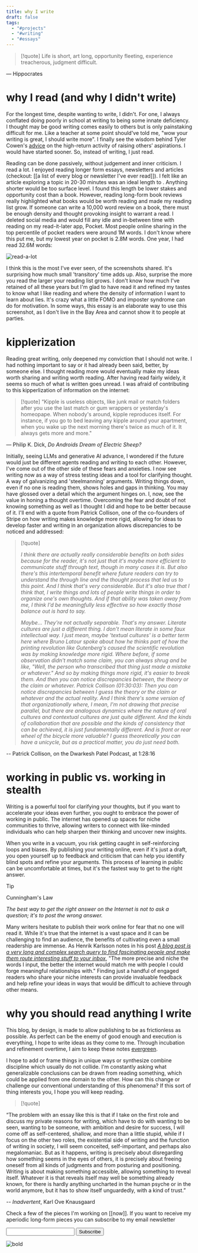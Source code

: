 ```yaml
---
title: why I write
draft: false
tags:
  - "#projects"
  - "#writing"
  - "#essays"
---
```



> [!quote]
> Life is short, art long, opportunity fleeting, experience treacherous, judgment difficult.

― Hippocrates
# why I read (and why I didn't write)

For the longest time, despite wanting to write, I didn't. For one, I always conflated doing poorly in school at writing to being some innate deficiency. I thought may be good writing comes easily to others but is only painstaking difficult for me. Like a teacher at some point should've told me, "wow your writing is great, I should write more". I finally see the wisdom behind Tyler Cowen's [advice](https://marginalrevolution.com/marginalrevolution/2018/10/high-return-activity-raising-others-aspirations.html) on the high-return activity of raising others’ aspirations. I would have started sooner. So, instead of writing, I just read.

Reading can be done passively, without judgement and inner criticism. I read a lot. I enjoyed reading longer form essays, newsletters and articles (checkout: [[a list of every blog or newsletter I've ever read]]). I felt like an article exploring a topic in 20-30 minutes was an ideal length to . Anything shorter would be too surface level. I found this length be lower stakes and opportunity cost than a book. However, reading long-form book reviews really highlighted what books would be worth reading and made my reading list grow. If someone can write a 10,000 word review on a book, there must be enough density and thought provoking insight to warrant a read. I deleted social media and would fill any idle and in-between time with reading on my read-it-later app, Pocket. Most people online sharing in the top percentile of pocket readers were around 1M words. I don't know where this put me, but my lowest year on pocket is 2.8M words. One year, I had read 32.6M words:

![read-a-lot](http://barkata.com/wp-content/uploads/2024/02/Screenshot-2023-12-05-121051.png)

I think this is the most I've ever seen, of the screenshots shared. It's surprising how much small 'transitory' time adds up. Also, surprise the more you read the larger your reading list grows. I don't know how much I've retained of all these years but I'm glad to have read it and refined my tastes to know what I like reading and where the density of information I want to learn about lies. It's crazy what a little FOMO and imposter syndrome can do for motivation. In some ways, this essay is an elaborate way to use this screenshot, as I don't live in the Bay Area and cannot show it to people at parties.

# kipplerization

Reading great writing, only deepened my conviction that I should not write. I had nothing important to say or it had already been said, better, by someone else. I thought reading more would eventually make my ideas worth sharing and writing worth reading. After having read fairly widely, it seems so much  of what is written goes unread. I was afraid of contributing to this kipperlization of information on the internet: 

> [!quote]
> “Kipple is useless objects, like junk mail or match folders after you use the last match or gum wrappers or yesterday's homeopape. When nobody's around, kipple reproduces itself. For instance, if you go to bed leaving any kipple around your apartment, when you wake up the next morning there's twice as much of it. It always gets more and more."

― Philip K. Dick, *Do Androids Dream of Electric Sheep?*

Initially, seeing LLMs and generative AI advance, I wondered if the future would just be different agents reading and writing to each other. However, I've come out of the other side of these fears and anxieties. I now see writing now as a way of stress testing ideas and a tool for clarifying thought. A way of galvanizing and 'steelmanning' arguments. Writing things down, even if no one is reading them, shows holes and gaps in thinking. You may have glossed over a detail which the argument hinges on. I, now, see the value in honing a thought overtime. Overcoming the fear and doubt of not knowing something as well as I thought I did and hope to be better because of it. I'll end with a quote from Patrick Collison, one of the co-founders of Stripe on how writing makes knowledge more rigid, allowing for ideas to develop faster and writing in an organization allows discrepancies to be noticed and addressed:

> [!quote]
>
>*I think there are actually really considerable benefits on both sides because for the reader, it's not just that it's maybe more efficient to communicate stuff through text, though in many cases it is. But also there's this intertemporal benefit where future readers can try to understand the through line and the thought process that led us to this point. And I think that's very considerable. But it's also true that I think that, I write things and lots of people write things in order to organize one's own thoughts. And if that ability was taken away from me, I think I'd be meaningfully less effective so how exactly those balance out is hard to say.* 
>
>*Maybe... They're not actually separable. That's my answer. Literate cultures are just a different thing. I don't mean literate in some faux intellectual way. I just mean, maybe 'textual cultures' is a better term here where Bruno Latour spoke about how he thinks part of how the printing revolution like Gutenberg's caused the scientific revolution was by making knowledge more rigid. Where before, if some observation didn't match some claim, you can always shrug and be like, "Well, the person who transcribed that thing just made a mistake or whatever." And so by making things more rigid, it's easier to break them. And then you can notice discrepancies between, the theory or the claim or whatever. Patrick Collison (01:30:03): Then you can notice discrepancies between I guess the theory or the claim or whatever and the actual reality. And I think there's some version of that organizationally where, I mean, I'm not drawing that precise parallel, but there are analogous dynamics where the nature of oral cultures and contextual cultures are just quite different. And the kinds of collaboration that are possible and the kinds of consistency that can be achieved, it is just fundamentally different. And is front or rear wheel of the bicycle more valuable? I guess theoretically you can have a unicycle, but as a practical matter, you do just need both.*

-- Patrick Collison, on the Dwarkesh Patel Podcast, at 1:28:16
# working in public vs. working in stealth

Writing is a powerful tool for clarifying your thoughts, but if you want to accelerate your ideas even further, you ought to embrace the power of working in public. The internet has opened up spaces for niche communities to thrive, allowing writers to connect with like-minded individuals who can help sharpen their thinking and uncover new insights.

When you write in a vacuum, you risk getting caught in self-reinforcing loops and biases. By publishing your writing online, even if it's just a draft, you open yourself up to feedback and criticism that can help you identify blind spots and refine your arguments. This process of learning in public can be uncomfortable at times, but it's the fastest way to get to the right answer.

> [!tip] 
> Cunningham's Law
> 
> *The best way to get the right answer on the Internet is not to ask a question; it's to post the wrong answer.*

Many writers hesitate to publish their work online for fear that no one will read it. While it's true that the internet is a vast space and it can be challenging to find an audience, the benefits of cultivating even a small readership are immense. As Henrik Karlsson notes in his post *[A blog post is a very long and complex search query to find fascinating people and make them route interesting stuff to your inbox](https://www.henrikkarlsson.xyz/p/search-query)*, "The more precise and niche the words I input, the better the internet would match me with people I could forge meaningful relationships with." Finding just a handful of engaged readers who share your niche interests can provide invaluable feedback and help refine your ideas in ways that would be difficult to achieve through other means. 
# why you should read anything I write

This blog, by design, is made to allow publishing to be as frictionless as possible. As perfect can be the enemy of good enough and execution is everything, I hope to write ideas as they come to me. Through incubation  and refinement overtime, I aim to keep these notes [evergreen](https://notes.andymatuschak.org/Evergreen_notes). 

I hope to add or frame things in unique ways or synthesize combine discipline which usually do not collide. I'm constantly asking what generalizable conclusions can be drawn from reading something, which could be applied from one domain to the other. How can this change or challenge our conventional understanding of this phenomena? If this sort of thing interests you, I hope you will keep reading.

> [!quote]
>
“The problem with an essay like this is that if I take on the first role and discuss my private reasons for writing, which have to do with wanting to be seen, wanting to be someone, with ambition and desire for success, I will come off as self-centered, shallow, and more than a little stupid, while if I focus on the other two roles, the existential side of writing and the function of writing in society, I will seem conceited, self-important, and perhaps also megalomaniac. But as it happens, writing is precisely about disregarding how something seems in the eyes of others, it is precisely about freeing oneself from all kinds of judgments and from posturing and positioning. Writing is about making something accessible, allowing something to reveal itself. Whatever it is that reveals itself may well be something already known, for there is hardly anything uncharted in the human psyche or in the world anymore, but it has to show itself unguardedly, with a kind of trust.”
>

-- *Inadvertent*, Karl Ove Knausgaard

Check a few of the pieces I'm working on [[now]]. If you want to receive my aperiodic long-form pieces you can subscribe to my email newsletter

<form
  action="https://buttondown.email/api/emails/embed-subscribe/barkat"
  method="post"
  target="popupwindow"
  onsubmit="window.open('https://buttondown.email/barkat', 'popupwindow')"
  class="embeddable-buttondown-form"
>
  <label for="bd-email"></label>
  <input type="email" name="email" id="bd-email" />
  
  <input type="submit" value="Subscribe" />
</form>


![bold](http://barkata.com/wp-content/uploads/2024/02/7edu2p00m9ub1.webp)



